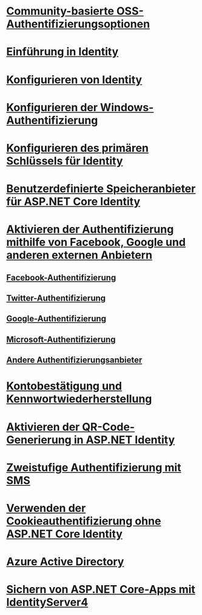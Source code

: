 # [Community-basierte OSS-Authentifizierungsoptionen](community.md)
# [Einführung in Identity](identity.md)
# [Konfigurieren von Identity](identity-configuration.md)
# [Konfigurieren der Windows-Authentifizierung](windowsauth.md)
# [Konfigurieren des primären Schlüssels für Identity](identity-primary-key-configuration.md)
# [Benutzerdefinierte Speicheranbieter für ASP.NET Core Identity](identity-custom-storage-providers.md)
# [Aktivieren der Authentifizierung mithilfe von Facebook, Google und anderen externen Anbietern](social/index.md)
## [Facebook-Authentifizierung](social/facebook-logins.md)
## [Twitter-Authentifizierung](social/twitter-logins.md)
## [Google-Authentifizierung](social/google-logins.md)
## [Microsoft-Authentifizierung](social/microsoft-logins.md)
## [Andere Authentifizierungsanbieter](social/other-logins.md)
# [Kontobestätigung und Kennwortwiederherstellung](accconfirm.md)
# [Aktivieren der QR-Code-Generierung in ASP.NET Identity](identity-enable-qrcodes.md)
# [Zweistufige Authentifizierung mit SMS](2fa.md)
# [Verwenden der Cookieauthentifizierung ohne ASP.NET Core Identity](cookie.md)
# [Azure Active Directory](azure-active-directory/toc.md)
# [Sichern von ASP.NET Core-Apps mit IdentityServer4](https://identityserver4.readthedocs.io)

